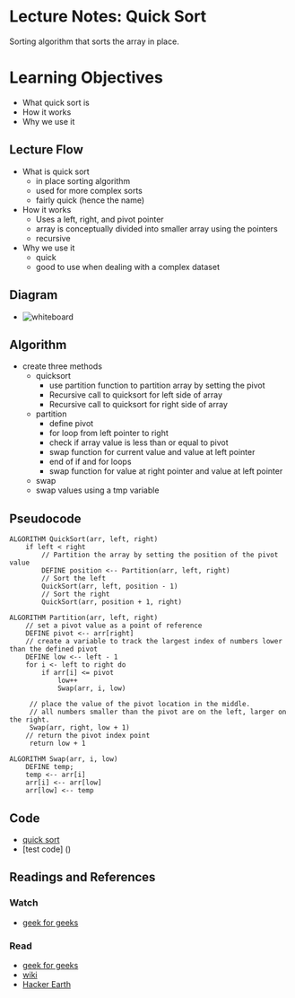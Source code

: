 # Lecture Notes: Quick Sort
Sorting algorithm that sorts the array in place.

# Learning Objectives
- What quick sort is
- How it works
- Why we use it

## Lecture Flow
- What is quick sort
    - in place sorting algorithm
    - used for more complex sorts
    - fairly quick (hence the name)
- How it works
  - Uses a left, right, and pivot pointer
  - array is conceptually divided into smaller array using the pointers
  - recursive
- Why we use it
  - quick
  - good to use when dealing with a complex dataset

## Diagram
- ![whiteboard]()

## Algorithm
- create three methods
  - quicksort
    - use partition function to partition array by setting the pivot
    - Recursive call to quicksort for left side of array
    - Recursive call to quicksort for right side of array
  - partition
    - define pivot
    - for loop from left pointer to right
    - check if array value is less than or equal to pivot
    - swap function for current value and value at left pointer
    - end of if and for loops
    - swap function for value at right pointer and value at left pointer
  - swap
   - swap values using a tmp variable

## Pseudocode
```  
ALGORITHM QuickSort(arr, left, right)
    if left < right
        // Partition the array by setting the position of the pivot value 
        DEFINE position <-- Partition(arr, left, right)
        // Sort the left
        QuickSort(arr, left, position - 1)
        // Sort the right
        QuickSort(arr, position + 1, right)

ALGORITHM Partition(arr, left, right)
    // set a pivot value as a point of reference
    DEFINE pivot <-- arr[right]
    // create a variable to track the largest index of numbers lower than the defined pivot
    DEFINE low <-- left - 1
    for i <- left to right do
        if arr[i] <= pivot
            low++
            Swap(arr, i, low)

     // place the value of the pivot location in the middle.
     // all numbers smaller than the pivot are on the left, larger on the right. 
     Swap(arr, right, low + 1)
    // return the pivot index point
     return low + 1

ALGORITHM Swap(arr, i, low)
    DEFINE temp;
    temp <-- arr[i]
    arr[i] <-- arr[low]
    arr[low] <-- temp
```
## Code
- [quick sort]()
- [test code] ()
## Readings and References
### Watch
- [geek for geeks](https://www.youtube.com/watch?v=PgBzjlCcFvc)
### Read
- [geek for geeks](https://www.geeksforgeeks.org/quick-sort/)
- [wiki](https://en.wikipedia.org/wiki/Quicksort)
- [Hacker Earth](https://www.hackerearth.com/practice/algorithms/sorting/quick-sort/tutorial/)
